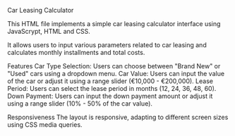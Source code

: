 Car Leasing Calculator

This HTML file implements a simple car leasing calculator interface 
using JavaScrypt, HTML and CSS. 

It allows users to input various parameters
related to car leasing and calculates monthly installments and total costs.

Features
Car Type Selection: 
Users can choose between "Brand New" or "Used" cars using a dropdown menu.
Car Value: 
Users can input the value of the car or adjust it using a range slider (€10,000 - €200,000).
Lease Period: 
Users can select the lease period in months (12, 24, 36, 48, 60).
Down Payment: 
Users can input the down payment amount or adjust it using a range slider (10% - 50% of the car value).

Responsiveness
The layout is responsive, adapting to different screen sizes using CSS media queries.


